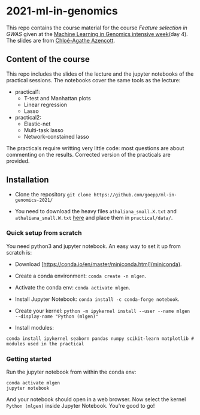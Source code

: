 # 2021-ml-in-genomics

This repo contains the course material for the course *Feature selection in GWAS* given at the [Machine Learning in Genomics intensive week](https://data-psl.github.io/intensive-week-genomics/)(day 4).
The slides are from [Chloé-Agathe Azencott](https://cazencott.info/).

## Content of the course

This repo includes the slides of the lecture and the jupyter notebooks of the practical sessions.
The notebooks cover the same tools as the lecture:
- practical1:
	- T-test and Manhattan plots
	- Linear regression
	- Lasso
- practical2:
	- Elastic-net
	- Multi-task lasso
	- Network-constained lasso

The practicals require writting very little code: most questions are about commenting on the results.
Corrected version of the practicals are provided.

## Installation

- Clone the repository `git clone https://github.com/goepp/ml-in-genomics-2021/`

- You need to download the heavy files `athaliana_small.X.txt` and `athaliana_small.W.txt` [here](https://plmbox.math.cnrs.fr/d/fcf6f52656a9451ead65/) and place them in `practical/data/`.

### Quick setup from scratch

You need python3 and jupyter notebook. An easy way to set it up from scratch is:

- Download [https://conda.io/en/master/miniconda.html](miniconda).

- Create a conda environment: `conda create -n mlgen`.

- Activate the conda env: `conda activate mlgen`.

- Install Jupyter Notebook: `conda install -c conda-forge notebook`.

- Create your kernel: `python -m ipykernel install --user --name mlgen --display-name "Python (mlgen)"`

- Install modules:
```
conda install ipykernel seaborn pandas numpy scikit-learn matplotlib # modules used in the practical
```

### Getting started

Run the jupyter notebook from within the conda env:
```
conda activate mlgen
jupyter notebook
```
And your notebook should open in a web browser. Now select the kernel `Python (mlgen)` inside Jupyter Notebook.
You're good to go!
